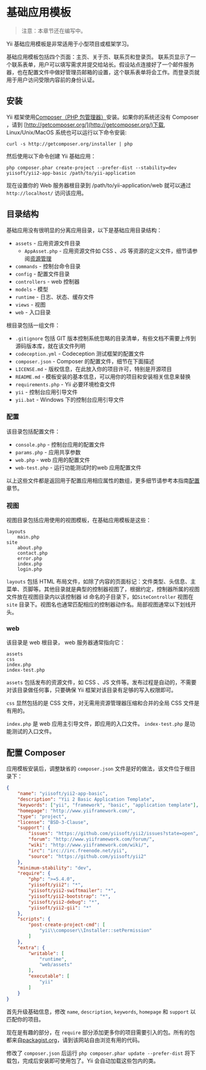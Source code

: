 基础应用模板
==========================

> 注意：本章节还在编写中。

Yii 基础应用模板是非常适用于小型项目或框架学习。

基础应用模板包括四个页面：主页、关于页、联系页和登录页。
联系页显示了一个联系表单，用户可以填写需求并提交给站长。假设站点连接好了一个邮件服务器，也在配置文件中做好管理员邮箱的设置，这个联系表单将会工作。而登录页就用于用户访问受限内容前的身份认证。


安装
------------

Yii 框架使用[Composer（PHP 包管理器）](http://getcomposer.org/)安装。如果你的系统还没有 Composer ，请到
[http://getcomposer.org/](http://getcomposer.org/)下载,  Linux/Unix/MacOS 系统也可以运行以下命令安装:

~~~
curl -s http://getcomposer.org/installer | php
~~~

然后使用以下命令创建 Yii 基础应用：

~~~
php composer.phar create-project --prefer-dist --stability=dev yiisoft/yii2-app-basic /path/to/yii-application
~~~

现在设置你的 Web 服务器根目录到 /path/to/yii-application/web 就可以通过 `http://localhost/` 访问该应用。


目录结构
-------------------

基础应用没有很明显的分离应用目录，以下是基础应用目录结构：

- `assets` - 应用资源文件目录
  - `AppAsset.php` - 应用资源文件如 CSS 、JS 等资源的定义文件，细节请参阅[资源管理](output-assets.md)
- `commands` - 控制台命令目录
- `config` - 配置文件目录
- `controllers` - web 控制器
- `models` - 模型
- `runtime` - 日志、状态、缓存文件
- `views` - 视图
- `web` - 入口目录

根目录包括一组文件：

- `.gitignore` 包括 GIT 版本控制系统忽略的目录清单，有些文档不需要上传到源码版本库，就在该文件列明
- `codeception.yml` - Codeception 测试框架的配置文件
- `composer.json` - Composer 的配置文件，细节在下面描述
- `LICENSE.md` - 版权信息，在此放入你的项目许可，特别是开源项目
- `README.md` - 模板安装的基本信息，可以用你的项目和安装相关信息来替换
- `requirements.php` - Yii 必要环境检查文件
- `yii` - 控制台应用引导文件
- `yii.bat` - Windows 下的控制台应用引导文件


### 配置

该目录包括配置文件：

- `console.php` - 控制台应用的配置文件
- `params.php` - 应用共享参数
- `web.php` - web 应用的配置文件
- `web-test.php` - 运行功能测试时的web 应用配置文件

以上这些文件都是返回用于配置应用相应属性的数组，更多细节请参考本指南[配置](basic-configs.md)章节。

### 视图

视图目录包括应用使用的视图模板，在基础应用模板是这些：

```
layouts
    main.php
site
    about.php
    contact.php
    error.php
    index.php
    login.php
```

`layouts` 包括 HTML 布局文件，如除了内容的页面标记：文件类型、头信息、主菜单、页脚等。其他目录就是典型的控制器视图了，根据约定，控制器所属的视图文件放在视图目录内以该控制器 id 命名的子目录下，如`SiteController` 视图在`site` 目录下。视图名也通常匹配相应的控制器动作名。局部视图通常以下划线开头。

### web

该目录是 web 根目录， web 服务器通常指向它：

```
assets
css
index.php
index-test.php
```

`assets` 包括发布的资源文件，如 CSS 、JS 文件等。发布过程是自动的，不需要对该目录做任何事，只要确保 Yii 框架对该目录有足够的写入权限即可。

`css` 显然包括的是 CSS 文件，对无需用资源管理器压缩和合并的全局 CSS 文件是有用的。

`index.php` 是 web 应用主引导文件，即应用的入口文件。 `index-test.php` 是功能测试的入口文件。

配置 Composer
--------------------


应用模板安装后，调整缺省的 `composer.json` 文件是好的做法，该文件位于根目录下：

```json
{
    "name": "yiisoft/yii2-app-basic",
    "description": "Yii 2 Basic Application Template",
    "keywords": ["yii", "framework", "basic", "application template"],
    "homepage": "http://www.yiiframework.com/",
    "type": "project",
    "license": "BSD-3-Clause",
    "support": {
        "issues": "https://github.com/yiisoft/yii2/issues?state=open",
        "forum": "http://www.yiiframework.com/forum/",
        "wiki": "http://www.yiiframework.com/wiki/",
        "irc": "irc://irc.freenode.net/yii",
        "source": "https://github.com/yiisoft/yii2"
    },
    "minimum-stability": "dev",
    "require": {
        "php": ">=5.4.0",
        "yiisoft/yii2": "*",
        "yiisoft/yii2-swiftmailer": "*",
        "yiisoft/yii2-bootstrap": "*",
        "yiisoft/yii2-debug": "*",
        "yiisoft/yii2-gii": "*"
    },
    "scripts": {
        "post-create-project-cmd": [
            "yii\\composer\\Installer::setPermission"
        ]
    },
    "extra": {
        "writable": [
            "runtime",
            "web/assets"
        ],
        "executable": [
            "yii"
        ]
    }
}
```

首先升级基础信息，修改 `name`, `description`, `keywords`, `homepage` 和 `support` 以匹配你的项目。

现在是有趣的部分，在 `require` 部分添加更多你的项目需要引入的包。所有的包都来自[packagist.org](https://packagist.org/)，请到该网站自由浏览有用的代码。

修改了 `composer.json` 后运行 `php composer.phar update --prefer-dist` 将下载包，完成后安装即可使用包了。Yii 会自动加载这些包内的类。